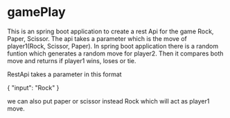 # gamePlay
This is an spring boot application to create a rest Api for the game Rock, Paper, Scissor. The api takes a parameter which is the move of player1(Rock, Scissor, Paper). In spring boot application there is a random funtion which generates a random move for player2. Then it compares both move and returns if player1 wins, loses or tie.

RestApi takes a parameter in this format

{
   "input": "Rock"
}

we can also put paper or scissor instead Rock which will act as player1 move.
